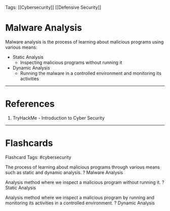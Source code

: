 Tags: [[Cybersecurity]] [[Defensive Security]]
# Malware Analysis

Malware analysis is the process of learning about malicious programs using various means:

- Static Analysis
	- Inspecting malicious programs without running it
- Dynamic Analysis
	- Running the malware in a controlled environment and monitoring its activities

---
# References

1. TryHackMe - Introduction to Cyber Security

---
# Flashcards

Flashcard Tags: #cybersecurity 

The process of learning about malicious programs through various means such as static and dynamic analysis.
?
Malware Analysis
<!--SR:!2024-05-03,4,270-->

Analysis method where we inspect a malicious program without running it.
?
Static Analysis
<!--SR:!2024-05-03,4,270-->

Analysis method where we inspect a malicious program by running and monitoring its activities in a controlled environment.
?
Dynamic Analysis
<!--SR:!2024-05-03,4,270-->